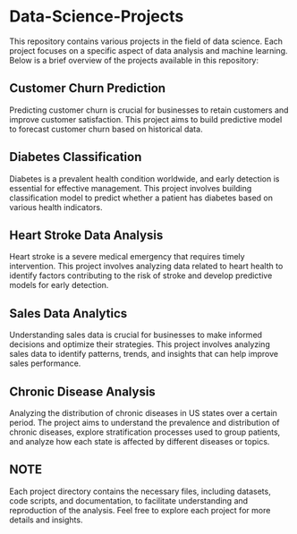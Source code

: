 # Data-Science-Projects

This repository contains various projects in the field of data science. Each project focuses on a specific aspect of data analysis and machine learning. Below is a brief overview of the projects available in this repository:

## Customer Churn Prediction
Predicting customer churn is crucial for businesses to retain customers and improve customer satisfaction. This project aims to build predictive model to forecast customer churn based on historical data.

## Diabetes Classification
Diabetes is a prevalent health condition worldwide, and early detection is essential for effective management. This project involves building classification model to predict whether a patient has diabetes based on various health indicators.

## Heart Stroke Data Analysis
Heart stroke is a severe medical emergency that requires timely intervention. This project involves analyzing data related to heart health to identify factors contributing to the risk of stroke and develop predictive models for early detection.

## Sales Data Analytics
Understanding sales data is crucial for businesses to make informed decisions and optimize their strategies. This project involves analyzing sales data to identify patterns, trends, and insights that can help improve sales performance.

## Chronic Disease Analysis
Analyzing the distribution of chronic diseases in US states over a certain period. The project aims to understand the prevalence and distribution of chronic diseases, explore stratification processes used to group patients, and analyze how each state is affected by different diseases or topics.

## NOTE
Each project directory contains the necessary files, including datasets, code scripts, and documentation, to facilitate understanding and reproduction of the analysis. Feel free to explore each project for more details and insights.


